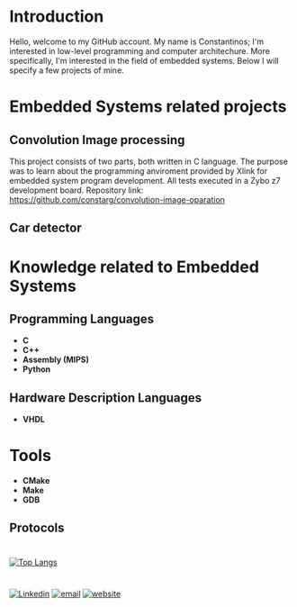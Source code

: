 
# Introduction
Hello, welcome to my GitHub account. My name is Constantinos; I'm interested in low-level programming and computer architechure. More specifically, I'm interested in the field of embedded systems. Below I will specify a few projects of mine. 

# Embedded Systems related projects
## Convolution Image processing
This project consists of two parts, both written in C language. The purpose was to learn about the programming anviroment provided by Xlink for embedded system program development. All tests executed in a Zybo z7 development board.
Repository link: https://github.com/constarg/convolution-image-oparation

## Car detector

# Knowledge related to Embedded Systems
## Programming Languages
- <b>C</b>
- <b>C++</b>
- <b>Assembly (MIPS)</b>
- <b>Python</b>
## Hardware Description Languages
- <b>VHDL</b>
# Tools
- <b>CMake</b>
- <b>Make</b>
- <b>GDB</b>
## Protocols
#
[![Top Langs](https://github-readme-stats.vercel.app/api/top-langs/?username=constarg&layout=compact&hide_border=true&theme=transparentLtitle_color=0c7dbd&bg_color=00000000&langs_count=6&hide=java,css,html,PLpgSQL,javascript,shell)](https://github.com/EmbeddedCat)
#

[![Linkedin](https://img.shields.io/badge/Linkedin-Constantinos%20Argyriou-blue)](https://www.linkedin.com/in/constantinos-argyriou-6b5719221/)
[![email](https://img.shields.io/badge/Email-constarg%40pm.me-blue)](mailto:constarg@pm.me)
[![website](https://img.shields.io/badge/WebSite-https%3A%2F%2Fconstarg.github.io%2F-blue)](https://constarg.github.io/)
